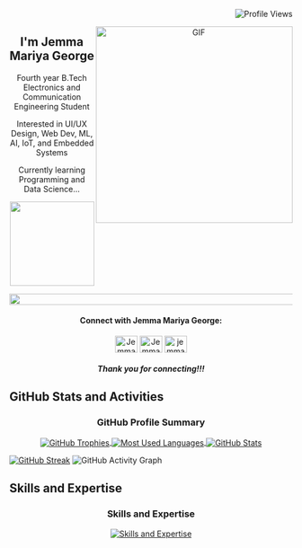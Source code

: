 <p align="right">
  <img src="https://komarev.com/ghpvc/?username=jemma-mg&label=Profile%20views&color=0e75b6&style=flat" alt="Profile Views">
</p>

<a target="blank" align="center" >
<!--   <img align="right" height="260" width="360" alt="GIF" src="https://media.giphy.com/media/paTz7UZbPfTZFRYnnB/giphy.gif"> -->
  <img align="right" width="350" alt="GIF" src="https://media.giphy.com/media/paTz7UZbPfTZFRYnnB/giphy.gif">
</a>

<p align="center">
  <h2 align="center">I'm Jemma Mariya George </h2>
  <p align="center"> Fourth year B.Tech Electronics and Communication Engineering Student </p>
  <p align="center"> Interested in UI/UX Design, Web Dev, ML, AI, IoT, and Embedded Systems </p>
  <p align="center"> Currently learning Programming and Data Science... </p>
  <p align="center"><img height=150px src="https://media.giphy.com/media/5GhLbhs7deKnSaFwGC/giphy.gif" /></p>
</p>

<p align="right">
  <a href="https://ibb.co/Zg7Y7N2">
    <img height="20" width="1000" src="https://i.ibb.co/R6dBd7j/596357.jpg" alt="Landscape Image">
  </a>
</p>
<p align="center">
  <h4 align="center">Connect with Jemma Mariya George:</h4>
  <p align="center">
  <a href="https://linkedin.com/in/jemma-mariya-george" target="blank"><img align="center" src="https://cdn.jsdelivr.net/npm/simple-icons@3.0.1/icons/linkedin.svg" alt="Jemma Mariya George_LinkedIn: jemma-mariya-george" height="30" width="40" /></a>
  <a href="https://twitter.com/jemma_m_g" target="blank"><img align="center" src="https://cdn.jsdelivr.net/npm/simple-icons@3.0.1/icons/twitter.svg" alt="Jemma Mariya George_GitHub: jemma_m_g" height="30" width="40" /></a>
  <a href="https://github.com/jemma-mg" target="blank"><img align="center" src="https://cdn.jsdelivr.net/npm/simple-icons@3.0.1/icons/github.svg" alt="jemma-mg" height="30" width="40" /></a>
  </p>
  <h5 align="center"><i>Thank you for connecting!!!</i></h5>
</p>

## GitHub Stats and Activities

<div align="center">
  <h3>GitHub Profile Summary</h3>
  <a href="https://github.com/jemma-mg/github-profile-trophy">
    <img align="center" src="https://github-profile-trophy.vercel.app/?username=jemma-mg&column=5&row=1" alt="GitHub Trophies">
  </a>
  <a href="">
    <img align="center" src="https://github-readme-stats-git-masterrstaa-rickstaa.vercel.app/api/top-langs/?username=jemma-mg&langs_count=8&theme=vue&layout=compact" alt="Most Used Languages">
  </a>
  <a href="">
    <img align="center" src="https://github-readme-stats-sigma-five.vercel.app/api?username=jemma-mg&show_icons=true&include_all_commits=true&count_private=true&theme=vue&line_height=26" alt="GitHub Stats">
  </a>
</div>
  
  [![GitHub Streak](https://streak-stats.demolab.com/?user=jemma-mg)](https://git.io/streak-stats)
  ![GitHub Activity Graph](https://github-readme-activity-graph.vercel.app/graph?username=jemma-mg&theme=react&line=30a14e&point=40c463&area_color=216e39&area=true&radius=10)

## Skills and Expertise

<div align="center">
  <h3>Skills and Expertise</h3>
  <a href="https://skillicons.dev/icons?i=js,html,css,bootstrap,c,py,figma,ai,react,flask,github,git,linkedin">
    <img align="center" src="https://skillicons.dev/icons?i=js,html,css,bootstrap,c,py,figma,ai,react,flask,github,git,linkedin" alt="Skills and Expertise">
  </a>
</div>

